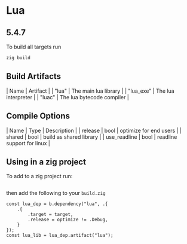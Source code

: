 # Lua 
## 5.4.7

To build all targets run 
```sh
zig build
```

## Build Artifacts
| Name | Artifact |
| "lua" | The main lua library |
| "lua_exe" | The lua interpreter |
| "luac" | The lua bytecode compiler |

## Compile Options
| Name | Type | Description |
| release | bool | optimize for end users |
| shared | bool | build as shared library |
| use_readline | bool | readline support for linux |

## Using in a zig project
To add to a zig project run:
```
```
then add the following to your `build.zig` 
```zig
const lua_dep = b.dependency("lua", .{
    .{
        .target = target,
        .release = optimize != .Debug,
    }
});
const lua_lib = lua_dep.artifact("lua");
```
